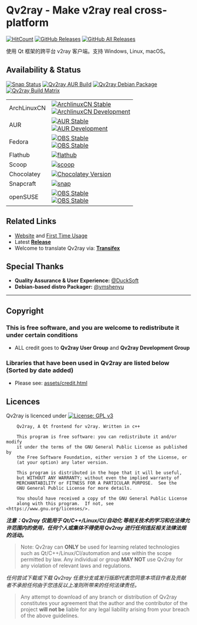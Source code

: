 # Qv2ray - Make v2ray real cross-platform

[![HitCount](http://hits.dwyl.io/Qv2ray/Qv2ray.svg)](http://hits.dwyl.io/Qv2ray/Qv2ray)
[![GitHub Releases](https://img.shields.io/github/downloads/Qv2ray/Qv2ray/latest/total?style=flat-square&logo=github)](https://github.com/Qv2ray/Qv2ray/releases)
[![GitHub All Releases](https://img.shields.io/github/downloads/Qv2ray/Qv2ray/total?label=downloads-total&logo=github&style=flat-square)](https://github.com/Qv2ray/Qv2ray/releases)

使用 Qt 框架的跨平台 v2ray 客户端。支持 Windows, Linux, macOS。

## Availability & Status

[![Snap Status](https://img.shields.io/travis/com/Qv2ray/Qv2ray?label=snapcraft-travis&logo=github)](https://travis-ci.com/Qv2ray/Qv2ray)
[![Qv2ray AUR Build](https://github.com/Qv2ray/Qv2ray/workflows/Build%20Qv2ray%20AUR/badge.svg)](https://github.com/Qv2ray/Qv2ray/actions?query=workflow%3A%22Build+Qv2ray+AUR%22)
[![Qv2ray Debian Package](https://github.com/Qv2ray/Qv2ray/workflows/Qv2ray%20build%20debian%20package/badge.svg)](https://github.com/Qv2ray/Qv2ray/actions?query=workflow%3A%22Qv2ray+build+debian+package%22)
[![Qv2ray Build Matrix](https://github.com/Qv2ray/Qv2ray/workflows/Qv2ray%20build%20matrix%20-%20cmake/badge.svg)](https://github.com/Qv2ray/Qv2ray/actions?query=workflow%3A%22Qv2ray+build+matrix+-+cmake%22)


<table>
 <tr>
  <td>ArchLinuxCN</td>
  <td>
   <a href="https://build.archlinuxcn.org/packages/#/qv2ray">
    <img alt="ArchlinuxCN Stable" src="https://img.shields.io/badge/dynamic/json?label=archlinuxcn-stable&query=%24.latest.pkgver&url=https%3A%2F%2Fbuild.archlinuxcn.org%2Fapi%2Fpackages%2Fqv2ray" />
   </a><br />

   <a href="https://build.archlinuxcn.org/packages/#/qv2ray-dev-git">
    <img alt="ArchlinuxCN Development" src="https://img.shields.io/badge/dynamic/json?label=archlinuxcn-dev-git&query=%24.latest.pkgver&url=https%3A%2F%2Fbuild.archlinuxcn.org%2Fapi%2Fpackages%2Fqv2ray-dev-git" />
   </a>
  </td>
 </tr>

 <tr>
 <td>AUR</td>
 <td>
   <a href="https://aur.archlinux.org/packages/qv2ray">
    <img alt="AUR Stable" src="https://img.shields.io/aur/version/qv2ray?label=aur-stable&style=flat-square" />
   </a><br/>

   <a href="https://aur.archlinux.org/packages/qv2ray-dev-git">
    <img alt="AUR Development" src="https://img.shields.io/aur/version/qv2ray-dev-git?label=aur-development&style=flat-square" /></a>
 </td>
 </tr>

 <tr>
  <td>Fedora</td>
  <td>
   <a href="https://build.opensuse.org/package/show/home:zzndb:Qv2ray/Qv2ray">
    <img alt="OBS Stable" src="https://img.shields.io/badge/Fedora--OBS-stable-blue" />
   </a><br/>
   <a href="https://build.opensuse.org/package/show/home:zzndb:Qv2ray/Qv2ray-preview">
    <img alt="OBS Stable" src="https://img.shields.io/badge/Fedora--OBS-preview-blue" />
   </a>
  </td>
 </tr>


 <tr>
  <td>Flathub</td>
  <td><a href="https://flathub.org/apps/details/com.github.Qv2ray"><img alt="flathub" src="https://img.shields.io/badge/flathub-available-success?style=flat-square" /></a></td>
 </tr>

 <tr>
  <td>Scoop</td>
  <td><a href="https://github.com/lukesampson/scoop-extras/blob/master/bucket/qv2ray.json"><img alt="scoop" src="https://img.shields.io/badge/scoop--extras-available-blue" /></a></td>
 </tr>
 
 <tr>
 <td>Chocolatey</td>
 <td><a href="https://chocolatey.org/packages/qv2ray"><img alt="Chocolatey Version" src="https://img.shields.io/chocolatey/v/qv2ray"></a></td>
 </tr>

 <tr>
  <td>Snapcraft</td>
  <td>
   <a href="https://snapcraft.io/qv2ray/"><img alt="snap" src="https://snapcraft.io/qv2ray/badge.svg" /></a>
  </td>
 </tr>

 <tr>
  <td>openSUSE</td>
  <td>
   <a href="https://build.opensuse.org/package/show/home:zzndb/Qv2ray">
    <img alt="OBS Stable" src="https://img.shields.io/badge/openSUSE--OBS-stable-blue" />
   </a><br/>
   <a href="https://build.opensuse.org/package/show/home:zzndb/Qv2ray-preview">
    <img alt="OBS Stable" src="https://img.shields.io/badge/openSUSE--OBS-preview-blue" />
   </a>
  </td>
 </tr>
</table>

## Related Links
 - [Website](https://qv2ray.github.io/en/) and [First Time Usage](https://qv2ray.github.io/en/getting-started/)
 - Latest **[Release](https://github.com/Qv2ray/Qv2ray/releases/latest)**
 - Welcome to translate Qv2ray via: **[Transifex](https://www.transifex.com/qv2ray/qv2ray)**

## Special Thanks
- **Quality Assurance & User Experience:** [@DuckSoft](https://github.com/DuckSoft/)
- **Debian-based distro Packager:** [@ymshenyu](https://github.com/ymshenyu)

-------------------------------

## Copyright
### This is free software, and you are welcome to redistribute it under certain conditions
- ALL credit goes to **Qv2ray User Group** and **Qv2ray Development Group**

### Libraries that have been used in Qv2ray are listed below (Sorted by date added)
- Please see: [assets/credit.html](assets/credit.html)

## Licences

Qv2ray is licenced under [![License: GPL v3](https://img.shields.io/badge/License-GPL%20v3-blue.svg)](https://www.gnu.org/licenses/gpl-3.0) 

```
    Qv2ray, A Qt frontend for v2ray. Written in c++

    This program is free software: you can redistribute it and/or modify
    it under the terms of the GNU General Public License as published by
    the Free Software Foundation, either version 3 of the License, or
    (at your option) any later version.

    This program is distributed in the hope that it will be useful,
    but WITHOUT ANY WARRANTY; without even the implied warranty of
    MERCHANTABILITY or FITNESS FOR A PARTICULAR PURPOSE.  See the
    GNU General Public License for more details.

    You should have received a copy of the GNU General Public License
    along with this program.  If not, see <https://www.gnu.org/licenses/>.
```

***注意：Qv2ray 仅能用于 Qt/C++/Linux/CI/自动化 等相关技术的学习和在法律允许范围内的使用，任何个人或集体不得使用 Qv2ray 进行任何违反相关法律法规的活动。***

> Note: Qv2ray can **ONLY** be used for learning related technologies such as Qt/C++/Linux/CI/automation and use within the scope permitted by law. Any individual or group **MAY NOT** use Qv2ray for any violation of relevant laws and regulations.

*任何尝试下载或下载 Qv2ray 任意分支或发行版即代表您同意本项目作者及贡献者不承担任何由于您违反以上准则所带来的任何法律责任。*

> Any attempt to download of any branch or distribution of Qv2ray constitutes your agreement that the author and the contributor of the project **will not be** liable for any legal liability arising from your breach of the above guidelines.
